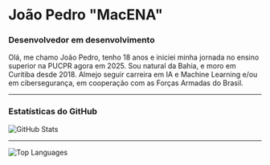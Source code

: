 # João Pedro "MacENA"

### Desenvolvedor em desenvolvimento

Olá, me chamo João Pedro, tenho 18 anos e iniciei minha jornada no ensino superior na PUCPR agora em 2025. Sou natural da Bahia, e moro em Curitiba desde 2018. Almejo seguir carreira em IA e Machine Learning e/ou em cibersegurança, em cooperação com as Forças Armadas do Brasil.

---

### Estatísticas do GitHub

![GitHub Stats](https://github-readme-stats.vercel.app/api?username=Macenajp&show_icons=true&hide=prs&count_private=true&theme=github_dark_dimmed)

---

![Top Languages](https://github-readme-stats.vercel.app/api/top-langs/?username=Macenajp&layout=compact&theme=github_dark_dimmed)
